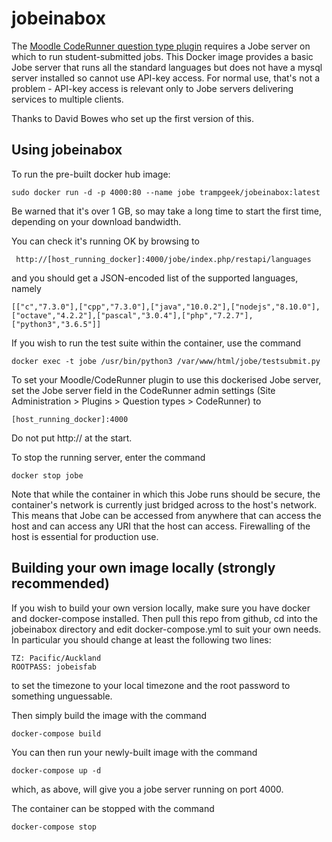 # jobeinabox

The [Moodle CodeRunner question type plugin](https://moodle.org/plugins/qtype_coderunner) requires a Jobe server on which to run student-submitted jobs. This Docker image provides a basic Jobe server that runs all the standard languages but does not have a mysql server installed so cannot use API-key access. For normal use, that's not a problem - API-key access is relevant only to Jobe servers delivering services to multiple clients.

Thanks to David Bowes who set up the first version of this.

## Using jobeinabox

To run the pre-built docker hub image:

    sudo docker run -d -p 4000:80 --name jobe trampgeek/jobeinabox:latest

Be warned that it's over 1 GB, so may take a long time to start the first time, depending on your download bandwidth.

You can check it's running OK by browsing to

     http://[host_running_docker]:4000/jobe/index.php/restapi/languages
and you should get a JSON-encoded list of the supported languages, namely

    [["c","7.3.0"],["cpp","7.3.0"],["java","10.0.2"],["nodejs","8.10.0"],["octave","4.2.2"],["pascal","3.0.4"],["php","7.2.7"],["python3","3.6.5"]]

If you wish to run the test suite within the container, use the command

    docker exec -t jobe /usr/bin/python3 /var/www/html/jobe/testsubmit.py

To set your Moodle/CodeRunner plugin to use this dockerised Jobe server, set the Jobe server field in the CodeRunner admin settings (Site Administration > Plugins > Question types > CodeRunner) to

    [host_running_docker]:4000

Do not put http:// at the start.

To stop the running server, enter the command

    docker stop jobe

Note that while the container in which this Jobe runs should be secure, the container's network is currently just bridged across to the host's network. This means that Jobe can be accessed from anywhere that can access the host and can access any URI that the host can access. Firewalling of the host is essential for production use.


## Building your own image locally (strongly recommended)

If you wish to
build your own version locally, make sure you have docker and docker-compose installed.
Then pull this repo from github, cd into the jobeinabox directory and edit docker-compose.yml to suit your own needs. In particular you
should change at least the following two lines:

    TZ: Pacific/Auckland
    ROOTPASS: jobeisfab

to set the timezone to your local timezone and the root password to something
unguessable.

Then simply build the image with the command

    docker-compose build

You can then run your newly-built image with the command

    docker-compose up -d

which, as above, will give you a jobe server running on port 4000.

The container can be stopped with the command

    docker-compose stop






